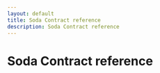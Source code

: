 ```yaml
---
layout: default
title: Soda Contract reference
description: Soda Contract reference
---
```


# Soda Contract reference
